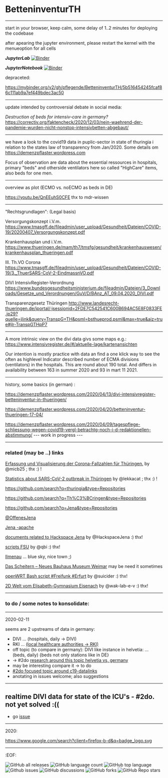 # BetteninventurTH

***


start in your browser, keep calm, some delay of 1..2 minutes for deploying the codebase

after apearing the jupyter environment, please restart the kernel with the menueoption for all cells

***JupyterLab***
[![Binder](https://mybinder.org/badge_logo.svg)](https://mybinder.org/v2/gh/pflegende/BetteninventurTH/master?urlpath=lab/tree/BetteninventurThur-CountCat2ixio.ipynb)


***JupyterNotebook***
[![Binder](https://mybinder.org/badge_logo.svg)](https://mybinder.org/v2/gh/pflegende/BetteninventurTH/master?filepath=BetteninventurThur-CountCat2ixio.ipynb)




depraceted:

https://mybinder.org/v2/gh/pflegende/BetteninventurTH/5b516454245fcaf86c111ab9a7ef449bdec3ac50

***
update intended by controversial debate in social media:

_Destruction of beds for intensiv-care in germany?_
https://correctiv.org/faktencheck/2020/12/03/nein-waehrend-der-pandemie-wurden-nicht-nonstop-intensivbetten-abgebaut/

***

we have a look to the covid19 data in puplic-sector in state of thuringia i relation to the states law of transparency from Jan/2020.
Some details om https://demenzpflaster.wordpress.com


Focus of observation are data about the essential ressources in hospitals, primary "beds" and otherside ventilators here so called "HighCare" items, also beds for one men.


***

overview as plot (ECMO vs. noECMO as beds in DE)

https://youtu.be/QnEEuhS0CFE
thx to mdr-wissen


***

"Rechtsgrundlagen": (Legal basis)

Versorgungskonzept i.V.m. https://www.tmasgff.de/fileadmin/user_upload/Gesundheit/Dateien/COVID-19/20200407_Versorgungskonzept.pdf

Krankenhausplan und i.V.m. https://www.thueringen.de/mam/th7/tmsfg/gesundheit/krankenhauswesen/krankenhausplan_thueringen.pdf

III. Th.VO Corona https://www.tmasgff.de/fileadmin/user_upload/Gesundheit/Dateien/COVID-19/3._ThuerSARS-CoV-2-EindmassnVO.pdf

DIVI IntensivRegister-Verordnung  https://www.bundesgesundheitsministerium.de/fileadmin/Dateien/3_Downloads/Gesetze_und_Verordnungen/GuV/D/BAnz_AT_09.04.2020_DIVI.pdf

Transparenzgesetz Thüringen http://www.landesrecht-thueringen.de/jportal/;jsessionid=2FDE7C542541C600B694AC5E8F0833FE.jp29?quelle=jlink&query=TranspG+TH&psml=bsthueprod.psml&max=true&aiz=true#jlr-TranspGTHpP7

---

A more intrinsic view on the divi data givs some maps e.g.:
https://www.intensivregister.de/#/aktuelle-lage/kartenansichten

Our intention is mostly practice with data an find a one klick way to see the often as highlevel Indicator described number of ECMA divisions (ventilators) in the hospitals. This are round about 190 total. And differs in availability between 163 in summer 2020 and 93 in mart 11 2021.

---

history, some basics (in german) :

https://demenzpflaster.wordpress.com/2020/04/13/divi-intensivregister-betteninventur-in-thueringen/

https://demenzpflaster.wordpress.com/2020/04/20/betteninventur-thueringen-17-04/

https://demenzpflaster.wordpress.com/2020/04/09/tagespflege-schliessung-wegen-covid19-vergl-betrachtg-noch-i-d-redaktionellen-abstimmung/
 --- work in progress ---
 

***

### related (may be ..) links

[Erfassung und Visualisierung der Corona-Fallzahlen für Thüringen.](https://github.com/micb25/corona-jena)  by @micb25 ;  thx :)  !


[Statistics about SARS-CoV-2 outbreak in Thüringen](https://github.com/lekkacat/TH-Corona)  by @lekkacat ; thx  :) !




https://github.com/search?q=thuringia&type=Repositories

https://github.com/search?q=Th%C3%BCringen&type=Repositories

https://github.com/search?q=Jena&type=Repositories


[@OffenesJena](https://github.com/OffenesJena)

[Jena -apache](https://github.com/search?q=Jena+NOT+apache&type=Repositories&ref=advsearch&l=&l=)

[documents related to Hackspace Jena](https://github.com/HackspaceJena/dokumente)  by @HackspaceJena   :)  thx!

[scripts FSU](https://github.com/qbi/uni-skripte)  by @qbi   :)  thx!

[Ilmenau](https://github.com/search?l=&o=desc&p=1&q=Ilmenau&s=updated&type=Repositories)  ... blue sky, nice town  ;)

[Das Scheitern – Neues Bauhaus Museum Weimar](https://github.com/Studio-TheGreenEyl/scheitern) may be need it sometimes

[openWRT Bash script  #Freifunk #Erfurt](https://github.com/suicider/ffef-herzschlag)   by @suicider  :)  thx!

[2D Welt vom Elisabeth-Gymnasium Eisenach](https://github.com/wak-lab-e-v/2D-Welt-eligym)  by @wak-lab-e-v  :)  thx!



---

### to do / some notes to konsolidate:

---
2020-02-11

seems are 2 upstreams of data in germany:
* DIVI ... (hospitals, daily -> DIVI)
* RKI ... [(local healthcare authorities -> RKI)](https://github.com/robert-koch-institut/COVID-19-Hospitalisierungen_in_Deutschland "RKI gh repo")
* off topic (to compare in germany): DIVI like instance in helvetia: ... (beds, daily) {beds not only stations like in DE}
* -> #2do [research around this topic helvetia vs, germany ](https://github.com/pflegende/BetteninventurTH/issues/5#issue-1085867783)
* may be interesting compare it -> to do
* [ #2do focused topic around c19-datalinks](https://github.com/pflegende/BetteninventurTH/issues/6#issue-1085880192)
* anotating in issues welcome; also suggestions


---
## realtime DIVI data for state of the ICU's - #2do. not yet solved :((

* go [issue](https://github.com/pflegende/BetteninventurTH/issues/8#issue-1085971592)


---
2020:

https://www.google.com/search?client=firefox-b-d&q=badge_logo.svg


---
:EOF:

![GitHub all releases](https://img.shields.io/github/downloads/pflegende/BetteninventurTH/total)
![GitHub language count](https://img.shields.io/github/languages/count/pflegende/BetteninventurTH)
![GitHub top language](https://img.shields.io/github/languages/top/pflegende/BetteninventurTH?color=yellow)
![Github issues](https://img.shields.io/github/issues/pflegende/BetteninventurTH)
![GitHub discussions](https://img.shields.io/github/discussions/pflegende/BetteninventurTH?color=yellow)
![GitHub forks](https://img.shields.io/github/forks/pflegende/BetteninventurTH?style=social)
![GitHub Repo stars](https://img.shields.io/github/stars/pflegende/BetteninventurTH?style=social)
